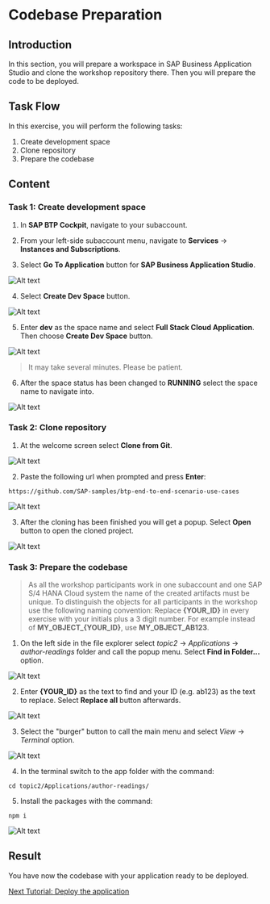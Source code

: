 # Codebase Preparation

## Introduction 

In this section, you will prepare a workspace in SAP Business Application Studio and clone the workshop repository there. Then you will prepare the code to be deployed.

## Task Flow  

In this exercise, you will perform the following tasks:

1. Create development space
2. Clone repository
3. Prepare the codebase

## Content

### Task 1: Create development space

1. In **SAP BTP Cockpit**, navigate to your subaccount.

2. From your left-side subaccount menu, navigate to **Services** &rarr; **Instances and Subscriptions**.

3. Select **Go To Application** button for **SAP Business Application Studio**.

  ![Alt text](img/0010-open-bas.png) 

4. Select **Create Dev Space** button.

  ![Alt text](img/0020-create-dev-space.png) 

5. Enter **dev** as the space name and select **Full Stack Cloud Application**. Then choose **Create Dev Space** button.

  ![Alt text](img/0030-create-dev-space.png)

> It may take several minutes. Please be patient.

6. After the space status has been changed to **RUNNING** select the space name to navigate into.
 
  ![Alt text](img/0040-dev-space-running.png) 

### Task 2: Clone repository

1. At the welcome screen select **Clone from Git**.

  ![Alt text](img/0050-clone-from-git.png) 

2. Paste the following url when prompted and press **Enter**:

  ```url
  https://github.com/SAP-samples/btp-end-to-end-scenario-use-cases
  ```

  ![Alt text](img/0060-git-clone-url.png) 

3. After the cloning has been finished you will get a popup. Select **Open** button to open the cloned project.

  ![Alt text](img/0070-open-project.png) 

### Task 3: Prepare the codebase

> As all the workshop participants work in one subaccount and one SAP S/4 HANA Cloud system the name of the created artifacts must be unique. To distinguish the objects for all participants in the workshop use the following naming convention: Replace **{YOUR_ID}** in every exercise with your initials plus a 3 digit number. For example instead of **MY_OBJECT_{YOUR_ID}**, use **MY_OBJECT_AB123**. 

1. On the left side in the file explorer select *topic2* &rarr; *Applications* &rarr; *author-readings* folder and call the popup menu. Select **Find in Folder...** option.

  ![Alt text](img/0080-find-in-folder.png) 

2. Enter **{YOUR_ID}** as the text to find and your ID (e.g. ab123) as the text to replace. Select **Replace all** button afterwards.

  ![Alt text](img/0090-replace-id.png) 

3. Select the "burger" button to call the main menu and select *View* &rarr; *Terminal* option.

  ![Alt text](img/0100-view-terminal.png) 

4. In the terminal switch to the app folder with the command:

  ```cli
  cd topic2/Applications/author-readings/
  ```

5. Install the packages with the command:

  ```cli
  npm i
  ```

  ![Alt text](img/0110-npm-install.png)

## Result

You have now the codebase with your application ready to be deployed.

[Next Tutorial: Deploy the application](./deploy.md)

